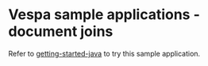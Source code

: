 <!-- Copyright Verizon Media. Licensed under the terms of the Apache 2.0 license. See LICENSE in the project root. -->
# Vespa sample applications - document joins

Refer to [getting-started-java](https://cloud.vespa.ai/en/getting-started-java) to try this sample application.
